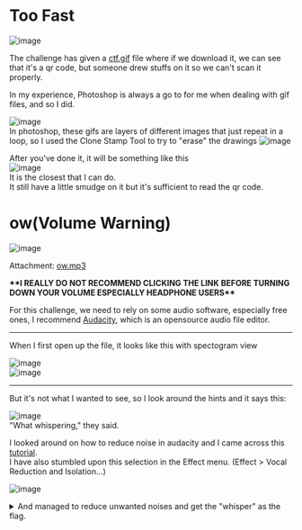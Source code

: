# Too Fast

![image](https://github.com/m4karoni/CTF/assets/70287409/2ebd127e-fcce-484b-bc0e-a42bbd78eea3)

The challenge has given a [ctf.gif](https://github.com/m4karoni/CTF/assets/70287409/618d6c5a-c714-45f3-9ff2-d74319e1f030) file where if we download it, we can see that it's a qr code, but someone drew stuffs on it so we can't scan it properly.
  
In my experience, Photoshop is always a go to for me when dealing with gif files, and so I did.
  
![image](https://github.com/m4karoni/CTF/assets/70287409/330bf31b-7bbe-4519-80bc-53ee1764cc1c)  
In photoshop, these gifs are layers of different images that just repeat in a loop, so I used the Clone Stamp Tool to try to "erase" the drawings
![image](https://github.com/m4karoni/CTF/assets/70287409/a38fbd42-5d31-4c7c-b4b4-052646f95ae8)
  
After you've done it, it will be something like this  
![image](https://github.com/m4karoni/CTF/assets/70287409/9acb10aa-c0ee-4c04-ad9c-f559b63f63a9)  
It is the closest that I can do.  
It still have a little smudge on it but it's sufficient to read the qr code.
  
  
# ow(Volume Warning)
  
![image](https://github.com/m4karoni/CTF/assets/70287409/ac707c2a-d93b-4810-aa84-9e7eca6eae5e)


Attachment: [ow.mp3](https://github.com/m4karoni/CTF/assets/70287409/aa7a8025-0219-4283-8e7a-79784962143b)  
  
**\*\*I REALLY DO NOT RECOMMEND CLICKING THE LINK BEFORE TURNING DOWN YOUR VOLUME ESPECIALLY HEADPHONE USERS\*\***  
  
For this challenge, we need to rely on some audio software, especially free ones, I recommend [Audacity](https://www.audacityteam.org/), which is an opensource audio file editor.  
  
<hr>  
When I first open up the file, it looks like this with spectogram view  

![image](https://github.com/m4karoni/CTF/assets/70287409/09570747-533a-4c57-ac04-fd0f998d45ec)  
![image](https://github.com/m4karoni/CTF/assets/70287409/75f5cd86-1105-4f5c-b51c-808c62ff64e8)  
<hr>  
But it's not what I wanted to see, so I look around the hints and it says this:  

![image](https://github.com/m4karoni/CTF/assets/70287409/dbde982a-e9cb-4590-963f-b22201695d4d)  
"What whispering," they said.  
  
I looked around on how to reduce noise in audacity and I came across this [tutorial](https://www.youtube.com/watch?v=Eyqgu4N9rho&pp=ygUraG93IHRvIGRlbGV0ZSBzcGVjaWZpYyBzcGVjdHJ1bSBpbiBhdWRhY2l0eQ%3D%3D).  
I have also stumbled upon this selection in the Effect menu. (Effect > Vocal Reduction and Isolation...)  

![image](https://github.com/m4karoni/CTF/assets/70287409/e1f87533-3963-44ad-b974-0b79cb4a7790)
   
<details>
  <summary>And managed to reduce unwanted noises and get the "whisper" as the flag.</summary>
  Flag: bcactf{n01s3_f4s2ph6}  
</details>
